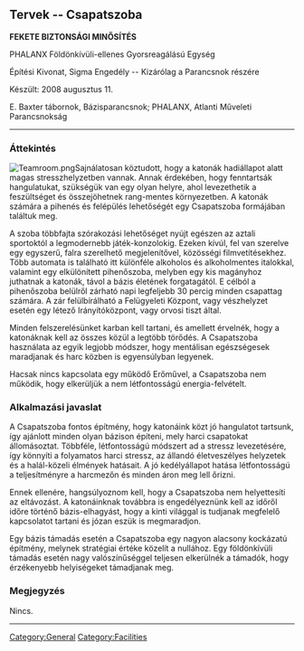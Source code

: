 ## Tervek -- Csapatszoba

**FEKETE BIZTONSÁGI MINŐSÍTÉS**

PHALANX Földönkívüli-ellenes Gyorsreagálású Egység

Építési Kivonat, Sigma Engedély -- Kizárólag a Parancsnok részére

Készült: 2008 augusztus 11.

E. Baxter tábornok, Bázisparancsnok; PHALANX, Atlanti Műveleti
Parancsnokság

------------------------------------------------------------------------

### Áttekintés

![](Teamroom.png "Teamroom.png")Sajnálatosan köztudott, hogy a katonák
hadiállapot alatt magas stresszhelyzetben vannak. Annak érdekében, hogy
fenntartsák hangulatukat, szükségük van egy olyan helyre, ahol
levezethetik a feszültséget és összejöhetnek rang-mentes környezetben. A
katonák számára a pihenés és felépülés lehetőségét egy Csapatszoba
formájában találtuk meg.

A szoba többfajta szórakozási lehetőséget nyújt egészen az aztali
sportoktól a legmodernebb játék-konzolokig. Ezeken kívúl, fel van
szerelve egy egyszerű, falra szerelhető megjelenítővel, közösségi
filmvetítésekhez. Több automata is található itt különféle alkoholos és
alkoholmentes italokkal, valamint egy elkülönített pihenőszoba, melyben
egy kis magányhoz juthatnak a katonák, távol a bázis életének
forgatagától. E célból a pihenőszoba belülről zárható napi legfeljebb 30
percig minden csapattag számára. A zár felülbírálható a Felügyeleti
Központ, vagy vészhelyzet esetén egy létező Irányítóközpont, vagy orvosi
tiszt által.

Minden felszerelésünket karban kell tartani, és amellett érvelnék, hogy
a katonáknak kell az összes közül a legtöbb törődés. A Csapatszoba
használata az egyik legjobb módszer, hogy mentálisan egészségesek
maradjanak és harc közben is egyensúlyban legyenek.

Hacsak nincs kapcsolata egy működő Erőművel, a Csapatszoba nem működik,
hogy elkerüljük a nem létfontosságú energia-felvételt.

### Alkalmazási javaslat

A Csapatszoba fontos építmény, hogy katonáink közt jó hangulatot
tartsunk, így ajánlott minden olyan bázison építeni, mely harci
csapatokat állomásoztat. Többféle, létfontosságú módszert ad a stressz
levezetésére, így könnyíti a folyamatos harci stressz, az állandó
életveszélyes helyzetek és a halál-közeli élmények hatásait. A jó
kedélyállapot hatása létfontosságú a teljesítményre a harcmezőn és
minden áron meg lell őrizni.

Ennek ellenére, hangsúlyoznom kell, hogy a Csapatszoba nem helyettesíti
az eltávozást. A katonáinknak továbbra is engedélyeznünk kell az időről
időre történő bázis-elhagyást, hogy a kinti világgal is tudjanak
megfelelő kapcsolatot tartani és józan eszük is megmaradjon.

Egy bázis támadás esetén a Csapatszoba egy nagyon alacsony kockázatú
építmény, melynek stratégiai értéke közelít a nullához. Egy földönkívüli
támadás esetén nagy valószínűséggel teljesen elkerülnék a támadók, hogy
érzékenyebb helyiségeket támadjanak meg.

### Megjegyzés

Nincs.

------------------------------------------------------------------------

[Category:General](Category:General "wikilink")
[Category:Facilities](Category:Facilities "wikilink")
